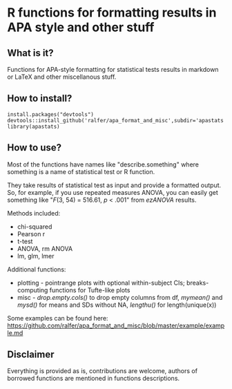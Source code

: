 # R functions for formatting results in APA style and other stuff

## What is it? 

Functions for APA-style formatting for statistical tests results in markdown or LaTeX and other miscellanous stuff.

## How to install?

```
install.packages("devtools")
devtools::install_github('ralfer/apa_format_and_misc',subdir='apastats')
library(apastats)
```

## How to use? 

Most of the functions have names like "describe.something" where something is a name of statistical test or R function. 

They take results of statistical test as input and provide a formatted output. So, for example, if you use repeated measures ANOVA, you can easily get something like "_F_(3, 54) = 516.61, _p_ < .001" from _ezANOVA_ results. 

Methods included:
- chi-squared 
- Pearson r
- t-test
- ANOVA, rm ANOVA
- lm, glm, lmer

Additional functions:
- plotting - pointrange plots with optional within-subject CIs; breaks-computing functions for Tufte-like plots
- misc - _drop.empty.cols()_ to drop empty columns from df, _mymean()_ and _mysd()_ for means and SDs without NA, _lengthu()_ for length(unique(x))

Some examples can be found here: https://github.com/ralfer/apa_format_and_misc/blob/master/example/example.md

## Disclaimer

Everything is provided as is, contributions are welcome, authors of borrowed functions are mentioned in functions descriptions. 

